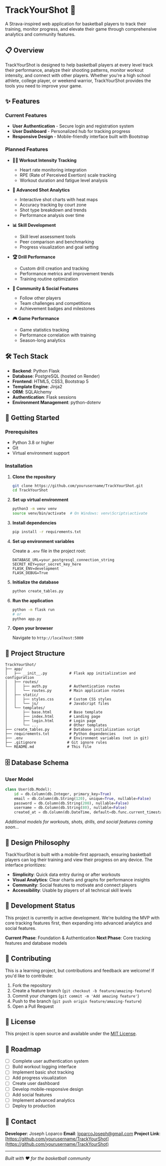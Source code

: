 # TrackYourShot 🏀

A Strava-inspired web application for basketball players to track their training, monitor progress, and elevate their game through comprehensive analytics and community features.

## 📋 Overview

TrackYourShot is designed to help basketball players at every level track their performance, analyze their shooting patterns, monitor workout intensity, and connect with other players. Whether you're a high school athlete, college player, or weekend warrior, TrackYourShot provides the tools you need to improve your game.

## ✨ Features

### Current Features
- **User Authentication** - Secure login and registration system
- **User Dashboard** - Personalized hub for tracking progress
- **Responsive Design** - Mobile-friendly interface built with Bootstrap

### Planned Features
- **🏃‍♂️ Workout Intensity Tracking**
  - Heart rate monitoring integration
  - RPE (Rate of Perceived Exertion) scale tracking
  - Workout duration and fatigue level analysis

- **🎯 Advanced Shot Analytics**
  - Interactive shot charts with heat maps
  - Accuracy tracking by court zone
  - Shot type breakdown and trends
  - Performance analysis over time

- **📊 Skill Development**
  - Skill level assessment tools
  - Peer comparison and benchmarking
  - Progress visualization and goal setting

- **🏆 Drill Performance**
  - Custom drill creation and tracking
  - Performance metrics and improvement trends
  - Training routine optimization

- **👥 Community & Social Features**
  - Follow other players
  - Team challenges and competitions
  - Achievement badges and milestones

- **🎮 Game Performance**
  - Game statistics tracking
  - Performance correlation with training
  - Season-long analytics

## 🛠️ Tech Stack

- **Backend**: Python Flask
- **Database**: PostgreSQL (hosted on Render)
- **Frontend**: HTML5, CSS3, Bootstrap 5
- **Template Engine**: Jinja2
- **ORM**: SQLAlchemy
- **Authentication**: Flask sessions
- **Environment Management**: python-dotenv

## 🚀 Getting Started

### Prerequisites
- Python 3.8 or higher
- Git
- Virtual environment support

### Installation

1. **Clone the repository**
   ```bash
   git clone https://github.com/yourusername/TrackYourShot.git
   cd TrackYourShot
   ```

2. **Set up virtual environment**
   ```bash
   python3 -m venv venv
   source venv/bin/activate  # On Windows: venv\Scripts\activate
   ```

3. **Install dependencies**
   ```bash
   pip install -r requirements.txt
   ```

4. **Set up environment variables**
   
   Create a `.env` file in the project root:
   ```env
   DATABASE_URL=your_postgresql_connection_string
   SECRET_KEY=your_secret_key_here
   FLASK_ENV=development
   FLASK_DEBUG=True
   ```

5. **Initialize the database**
   ```bash
   python create_tables.py
   ```

6. **Run the application**
   ```bash
   python -m flask run
   # or
   python app.py
   ```

7. **Open your browser**
   
   Navigate to `http://localhost:5000`

## 📁 Project Structure

```
TrackYourShot/
├── app/
│   ├── __init__.py          # Flask app initialization and configuration
│   ├── routes/
│   │   ├── auth.py          # Authentication routes
│   │   └── routes.py        # Main application routes
│   ├── static/
│   │   ├── styles.css       # Custom CSS styles
│   │   └── js/              # JavaScript files
│   └── templates/
│       ├── base.html        # Base template
│       ├── index.html       # Landing page
│       ├── login.html       # Login page
│       └── ...              # Other templates
├── create_tables.py         # Database initialization script
├── requirements.txt         # Python dependencies
├── .env                     # Environment variables (not in git)
├── .gitignore              # Git ignore rules
└── README.md               # This file
```

## 🗄️ Database Schema

### User Model
```python
class User(db.Model):
    id = db.Column(db.Integer, primary_key=True)
    email = db.Column(db.String(120), unique=True, nullable=False)
    password = db.Column(db.String(200), nullable=False)
    username = db.Column(db.String(80), nullable=False)
    created_at = db.Column(db.DateTime, default=db.func.current_timestamp())
```

*Additional models for workouts, shots, drills, and social features coming soon...*

## 🎨 Design Philosophy

TrackYourShot is built with a mobile-first approach, ensuring basketball players can log their training and view their progress on any device. The interface prioritizes:

- **Simplicity**: Quick data entry during or after workouts
- **Visual Analytics**: Clear charts and graphs for performance insights
- **Community**: Social features to motivate and connect players
- **Accessibility**: Usable by players of all technical skill levels

## 🚧 Development Status

This project is currently in active development. We're building the MVP with core tracking features first, then expanding into advanced analytics and social features.

**Current Phase**: Foundation & Authentication
**Next Phase**: Core tracking features and database models

## 🤝 Contributing

This is a learning project, but contributions and feedback are welcome! If you'd like to contribute:

1. Fork the repository
2. Create a feature branch (`git checkout -b feature/amazing-feature`)
3. Commit your changes (`git commit -m 'Add amazing feature'`)
4. Push to the branch (`git push origin feature/amazing-feature`)
5. Open a Pull Request

## 📝 License

This project is open source and available under the [MIT License](LICENSE).

## 🎯 Roadmap

- [ ] Complete user authentication system
- [ ] Build workout logging interface
- [ ] Implement basic shot tracking
- [ ] Add progress visualization
- [ ] Create user dashboard
- [ ] Develop mobile-responsive design
- [ ] Add social features
- [ ] Implement advanced analytics
- [ ] Deploy to production

## 📧 Contact

**Developer**: Joseph Loparco
**Email**: loparcoJoseph@gmail.com
**Project Link**: [https://github.com/yourusername/TrackYourShot](https://github.com/yourusername/TrackYourShot)

---

*Built with ❤️ for the basketball community*
